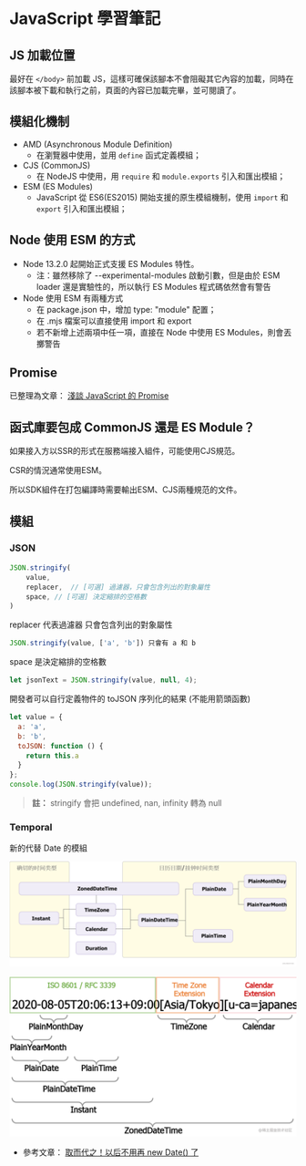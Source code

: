 # JavaScript 學習筆記

## JS 加載位置

最好在 `</body>` 前加載 JS，這樣可確保該腳本不會阻礙其它內容的加載，同時在該腳本被下載和執行之前，頁面的內容已加載完畢，並可閱讀了。

## 模組化機制

* AMD (Asynchronous Module Definition)
    * 在瀏覽器中使用，並用 `define` 函式定義模組；
* CJS (CommonJS)
    * 在 NodeJS 中使用，用 `require` 和 `module.exports` 引入和匯出模組；
* ESM (ES Modules)
    * JavaScript 從 ES6(ES2015) 開始支援的原生模組機制，使用 `import` 和 `export` 引入和匯出模組；

## Node 使用 ESM 的方式

* Node 13.2.0 起開始正式支援 ES Modules 特性。
    * 注：雖然移除了 --experimental-modules 啟動引數，但是由於 ESM loader 還是實驗性的，所以執行 ES Modules 程式碼依然會有警告
* Node 使用 ESM 有兩種方式
    * 在 package.json 中，增加 type: "module" 配置；
    * 在 .mjs 檔案可以直接使用 import 和 export
    * 若不新增上述兩項中任一項，直接在 Node 中使用 ES Modules，則會丟擲警告

## Promise

已整理為文章： [淺談 JavaScript 的 Promise](https://marco79423.net/articles/%E6%B7%BA%E8%AB%87-javascript-%E7%9A%84-promise/)


## 函式庫要包成 CommonJS 還是 ES Module？

如果接入方以SSR的形式在服務端接入組件，可能使用CJS規范。

CSR的情況通常使用ESM。

所以SDK組件在打包編譯時需要輸出ESM、CJS兩種規范的文件。

## 模組

### JSON

```js
JSON.stringify(
    value,
    replacer,  // [可選] 過濾器，只會包含列出的對象屬性
    space, // [可選] 決定縮排的空格數
)
```

replacer 代表過濾器 只會包含列出的對象屬性

```js
JSON.stringify(value, ['a', 'b']) 只會有 a 和 b
```

space 是決定縮排的空格數

```js
let jsonText = JSON.stringify(value, null, 4);
```

開發者可以自行定義物件的 toJSON 序列化的結果 (不能用箭頭函數)

```js
let value = {
  a: 'a',
  b: 'b',
  toJSON: function () {
    return this.a
  }
};
console.log(JSON.stringify(value));
```

> **註：**  stringify 會把 undefined, nan, infinity 轉為 null

### Temporal

新的代替 Date 的模組

![temporal-1.png](./images/temporal-1.png)

![temporal-2.png](./images/temporal-2.png)

* 參考文章： [取而代之！以后不用再 new Date() 了](https://mp.weixin.qq.com/s/49CDsOtS_GK3R6ljT3holw)
